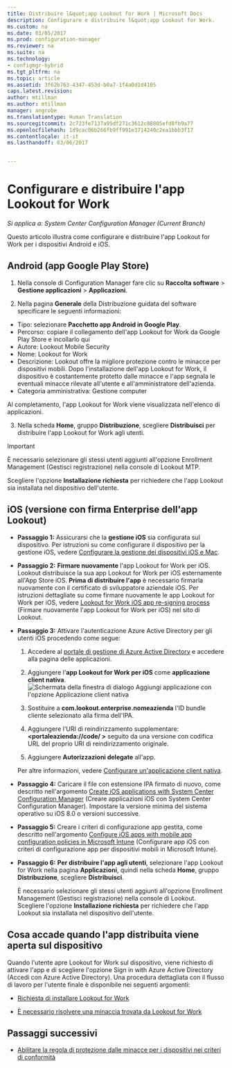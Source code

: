 ```yaml
---
title: Distribuire l&quot;app Lookout for Work | Microsoft Docs
description: Configurare e distribuire l&quot;app Lookout for Work.
ms.custom: na
ms.date: 03/05/2017
ms.prod: configuration-manager
ms.reviewer: na
ms.suite: na
ms.technology:
- configmgr-hybrid
ms.tgt_pltfrm: na
ms.topic: article
ms.assetid: 3f62b763-4347-453d-b0a7-1f4a0d1d4105
caps.latest.revision: 
author: mtillman
ms.author: mtillman
manager: angrobe
ms.translationtype: Human Translation
ms.sourcegitcommit: 2c723fe7137a95df271c3612c88805efd8fb9a77
ms.openlocfilehash: 1d9cac06b266fb9ff991e3714240c2ea1bbb3f17
ms.contentlocale: it-it
ms.lasthandoff: 03/06/2017


---
```

# <a name="configure-and-deploy-lookout-for-work-apps"></a>Configurare e distribuire l'app Lookout for Work

*Si applica a: System Center Configuration Manager (Current Branch)*

Questo articolo illustra come configurare e distribuire l'app Lookout for Work per i dispositivi Android e iOS.

## <a name="android-google-play-store-app"></a>Android (app Google Play Store)
1.  Nella console di Configuration Manager fare clic su **Raccolta software** > **Gestione applicazioni** > **Applicazioni**.

2.  Nella pagina **Generale** della Distribuzione guidata del software specificare le seguenti informazioni:
  * Tipo: selezionare **Pacchetto app Android in Google Play**.
  * Percorso: copiare il collegamento dell'app Lookout for Work da Google Play Store e incollarlo qui
  * Autore: Lookout Mobile Security
  * Nome: Lookout for Work
  * Descrizione: Lookout offre la migliore protezione contro le minacce per dispositivi mobili. Dopo l'installazione dell'app Lookout for Work, il dispositivo è costantemente protetto dalle minacce e l'app segnala le eventuali minacce rilevate all'utente e all'amministratore dell'azienda.
  * Categoria amministrativa: Gestione computer

  Al completamento, l'app Lookout for Work viene visualizzata nell'elenco di applicazioni.

3.  Nella scheda **Home**, gruppo **Distribuzione**, scegliere **Distribuisci** per distribuire l'app Lookout for Work agli utenti.
>[!IMPORTANT]
>È necessario selezionare gli stessi utenti aggiunti all'opzione Enrollment Management (Gestisci registrazione) nella console di Lookout MTP.

  Scegliere l'opzione **Installazione richiesta** per richiedere che l'app Lookout sia installata nel dispositivo dell'utente.

## <a name="ios-enterprise-signed-version-of-lookout-app"></a>iOS (versione con firma Enterprise dell'app Lookout)

* **Passaggio 1:** Assicurarsi che la **gestione iOS** sia configurata sul dispositivo. Per istruzioni su come configurare il dispositivo per la gestione iOS, vedere [Configurare la gestione dei dispositivi iOS e Mac]().

* **Passaggio 2:** **Firmare nuovamente** l'app Lookout for Work per iOS. Lookout distribuisce la sua app Lookout for Work per iOS esternamente all'App Store iOS. **Prima di distribuire l'app** è necessario firmarla nuovamente con il certificato di sviluppatore aziendale iOS. Per istruzioni dettagliate su come firmare nuovamente le app Lookout for Work per iOS, vedere [Lookout for Work iOS app re-signing process](https://personal.support.lookout.com/hc/en-us/articles/114094038714) (Firmare nuovamente l'app Lookout for Work per iOS) nel sito di Lookout.


* **Passaggio 3:** Attivare l'autenticazione Azure Active Directory per gli utenti iOS procedendo come segue:
  1.  Accedere al [portale di gestione di Azure Active Directory](https://manage.windowsazure.com) e accedere alla pagina delle applicazioni.
  2.  Aggiungere l'**app Lookout for Work per iOS** come **applicazione client nativa**.
  ![Schermata della finestra di dialogo Aggiungi applicazione con l'opzione Applicazione client nativa](media/aad-add-app.png)

  3. Sostituire a **com.lookout.enterprise.nomeazienda** l'ID bundle cliente selezionato alla firma dell'IPA.
  4.  Aggiungere l'URI di reindirizzamento supplementare: **&lt;portaleazienda://code/ >** seguito da una versione con codifica URL del proprio URI di reindirizzamento originale.
  5.  Aggiungere **Autorizzazioni delegate** all'app.

  Per altre informazioni, vedere [Configurare un'applicazione client nativa](https://azure.microsoft.com/en-us/documentation/articles/app-service-mobile-how-to-configure-active-directory-authentication/#optional-configure-a-native-client-application).


* **Passaggio 4:** Caricare il file con estensione IPA firmato di nuovo, come descritto nell'argomento [Create iOS applications with System Center Configuration Manager](https://docs.microsoft.com/en-us/sccm/apps/get-started/creating-ios-applications) (Creare applicazioni iOS con System Center Configuration Manager). Impostare la versione minima del sistema operativo su iOS 8.0 o versioni successive.


* **Passaggio 5:** Creare i criteri di configurazione app gestita, come descritto nell'argomento [Configure iOS apps with mobile app configuration policies in Microsoft Intune](https://docs.microsoft.com/en-us/sccm/apps/deploy-use/configure-ios-apps-with-app-configuration-policies) (Configurare app iOS con criteri di configurazione app per dispositivi mobili in Microsoft Intune).


* **Passaggio 6:** **Per distribuire l'app agli utenti**, selezionare l'app Lookout for Work nella pagina **Applicazioni**, quindi nella scheda **Home**, gruppo **Distribuzione**, scegliere **Distribuisci**.

  È necessario selezionare gli stessi utenti aggiunti all'opzione Enrollment Management (Gestisci registrazione) nella console di Lookout.  
Scegliere l'opzione **Installazione richiesta** per richiedere che l'app Lookout sia installata nel dispositivo dell'utente.

## <a name="what-happens-when-the-deployed-app-is-opened-on-the-device"></a>Cosa accade quando l'app distribuita viene aperta sul dispositivo




Quando l'utente apre Lookout for Work sul dispositivo, viene richiesto di attivare l'app e di scegliere l'opzione Sign in with Azure Active Directory (Accedi con Azure Active Directory). Una procedura dettagliata con il flusso di lavoro per l'utente finale è disponibile nei seguenti argomenti:

* [Richiesta di installare Lookout for Work](http://docs.microsoft.com/intune/enduser/you-are-prompted-to-install-lookout-for-work-android)

* [È necessario risolvere una minaccia trovata da Lookout for Work](http://docs.microsoft.com/intune/enduser/you-need-to-resolve-a-threat-found-by-lookout-for-work-android)

## <a name="next-steps"></a>Passaggi successivi
* [Abilitare la regola di protezione dalle minacce per i dispositivi nei criteri di conformità](enable-device-threat-protection-rule-compliance-policy.md)

